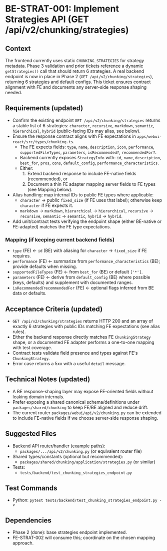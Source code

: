 # BE-STRAT-001: Implement Strategies API (GET /api/v2/chunking/strategies)

## Context
The frontend currently uses static `CHUNKING_STRATEGIES` for strategy metadata. Phase 3 validation and prior tickets reference a dynamic `getStrategies()` call that should return 6 strategies. A real backend endpoint is now in place in Phase 2 (`GET /api/v2/chunking/strategies`), returning 6 strategies and default configs. This ticket ensures contract alignment with FE and documents any server-side response shaping needed.

## Requirements (updated)
- Confirm the existing endpoint `GET /api/v2/chunking/strategies` returns a stable list of 6 strategies: `character`, `recursive`, `markdown`, `semantic`, `hierarchical`, `hybrid` (public-facing IDs may alias, see below).
- Ensure the response contract aligns with FE expectations in `apps/webui-react/src/types/chunking.ts`.
  - The FE expects fields: `type`, `name`, `description`, `icon`, `performance`, `supportedFileTypes`, `parameters`, `isRecommended?`, `recommendedFor?`.
  - Backend currently exposes `StrategyInfo` with: `id`, `name`, `description`, `best_for`, `pros`, `cons`, `default_config`, `performance_characteristics`.
  - Either:
    1) Extend backend response to include FE-native fields (recommended), or
    2) Document a thin FE adapter mapping server fields to FE types (see Mapping below).
- Alias handling: map internal IDs to public FE types where applicable:
  - `character` → public `fixed_size` (if FE uses that label); otherwise keep `character` if FE expects it.
  - `markdown` → `markdown`, `hierarchical` → `hierarchical`, `recursive` → `recursive`, `semantic` → `semantic`, `hybrid` → `hybrid`.
- Add unit/contract tests verifying the endpoint shape (either BE-native or FE-adapted) matches the FE type expectations.

### Mapping (if keeping current backend fields)
- `type` (FE) ← `id` (BE) with aliasing for `character` → `fixed_size` if FE requires.
- `performance` (FE) ← summarize from `performance_characteristics` (BE); provide defaults when missing.
- `supportedFileTypes` (FE) ← from `best_for` (BE) or default `['*']`.
- `parameters` (FE) ← derive from `default_config` (BE) where possible (keys, defaults) and supplement with documented ranges.
- `isRecommended`/`recommendedFor` (FE) ← optional flags inferred from BE data or defaults.

## Acceptance Criteria (updated)
- `GET /api/v2/chunking/strategies` returns HTTP 200 and an array of exactly 6 strategies with public IDs matching FE expectations (see alias rules).
- Either the backend response directly matches FE `ChunkingStrategy` shape, or a documented FE adapter performs a one-to-one mapping with test coverage.
- Contract tests validate field presence and types against FE's `ChunkingStrategy`.
- Error case returns a 5xx with a useful `detail` message.

## Technical Notes (updated)
- A BE response-shaping layer may expose FE-oriented fields without leaking domain internals.
- Prefer exposing a shared canonical schema/definitions under `packages/shared/chunking` to keep FE/BE aligned and reduce drift.
- The current router `packages/webui/api/v2/chunking.py` can be extended to include FE-native fields if we choose server-side response shaping.

## Suggested Files
- Backend API router/handler (example paths):
  - `packages/.../api/v2/chunking.py` (or equivalent router file)
- Shared types/constants (optional but recommended):
  - `packages/shared/chunking/application/strategies.py` (or similar)
- Tests:
  - `tests/backend/test_chunking_strategies_endpoint.py`

## Test Commands
- Python: `pytest tests/backend/test_chunking_strategies_endpoint.py -v`

## Dependencies
- Phase 2 (done): base strategies endpoint implemented.
- FE-STRAT-002 will consume this; coordinate on the chosen mapping approach.
